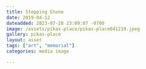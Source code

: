 ```yaml
---
title: Stepping Stone
date: 2019-04-12
dateadded: 2023-07-28 23:09:07 -0700
image: /assets/pikas-place/pikas-place041219.jpeg
gallery: pikas-place
layout: asset
tags: ["art", "memorial"]
categories: media image

--- 
```

